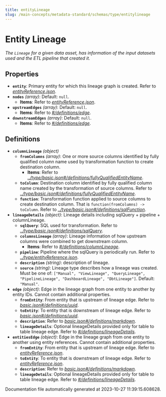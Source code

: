```yaml
---
title: entityLineage
slug: /main-concepts/metadata-standard/schemas/type/entitylineage
---
```


# Entity Lineage

*The `Lineage` for a given data asset, has information of the input datasets used and the ETL pipeline that created it.*

## Properties

- **`entity`**: Primary entity for which this lineage graph is created. Refer to *[entityReference.json](#tityReference.json)*.
- **`nodes`** *(array)*: Default: `null`.
  - **Items**: Refer to *[entityReference.json](#tityReference.json)*.
- **`upstreamEdges`** *(array)*: Default: `null`.
  - **Items**: Refer to *[#/definitions/edge](#definitions/edge)*.
- **`downstreamEdges`** *(array)*: Default: `null`.
  - **Items**: Refer to *[#/definitions/edge](#definitions/edge)*.
## Definitions

- <a id="definitions/columnLineage"></a>**`columnLineage`** *(object)*
  - **`fromColumns`** *(array)*: One or more source columns identified by fully qualified column name used by transformation function to create destination column.
    - **Items**: Refer to *[../type/basic.json#/definitions/fullyQualifiedEntityName](#/type/basic.json#/definitions/fullyQualifiedEntityName)*.
  - **`toColumn`**: Destination column identified by fully qualified column name created by the transformation of source columns. Refer to *[../type/basic.json#/definitions/fullyQualifiedEntityName](#/type/basic.json#/definitions/fullyQualifiedEntityName)*.
  - **`function`**: Transformation function applied to source columns to create destination column. That is `function(fromColumns) -> toColumn`. Refer to *[../type/basic.json#/definitions/sqlFunction](#/type/basic.json#/definitions/sqlFunction)*.
- <a id="definitions/lineageDetails"></a>**`lineageDetails`** *(object)*: Lineage details including sqlQuery + pipeline + columnLineage.
  - **`sqlQuery`**: SQL used for transformation. Refer to *[../type/basic.json#/definitions/sqlQuery](#/type/basic.json#/definitions/sqlQuery)*.
  - **`columnsLineage`** *(array)*: Lineage information of how upstream columns were combined to get downstream column.
    - **Items**: Refer to *[#/definitions/columnLineage](#definitions/columnLineage)*.
  - **`pipeline`**: Pipeline where the sqlQuery is periodically run. Refer to *[../type/entityReference.json](#/type/entityReference.json)*.
  - **`description`** *(string)*: description of lineage.
  - **`source`** *(string)*: Lineage type describes how a lineage was created. Must be one of: `["Manual", "ViewLineage", "QueryLineage", "PipelineLineage", "DashboardLineage", "DbtLineage"]`. Default: `"Manual"`.
- <a id="definitions/edge"></a>**`edge`** *(object)*: Edge in the lineage graph from one entity to another by entity IDs. Cannot contain additional properties.
  - **`fromEntity`**: From entity that is upstream of lineage edge. Refer to *[basic.json#/definitions/uuid](#sic.json#/definitions/uuid)*.
  - **`toEntity`**: To entity that is downstream of lineage edge. Refer to *[basic.json#/definitions/uuid](#sic.json#/definitions/uuid)*.
  - **`description`**: Refer to *[basic.json#/definitions/markdown](#sic.json#/definitions/markdown)*.
  - **`lineageDetails`**: Optional lineageDetails provided only for table to table lineage edge. Refer to *[#/definitions/lineageDetails](#definitions/lineageDetails)*.
- <a id="definitions/entitiesEdge"></a>**`entitiesEdge`** *(object)*: Edge in the lineage graph from one entity to another using entity references. Cannot contain additional properties.
  - **`fromEntity`**: From entity that is upstream of lineage edge. Refer to *[entityReference.json](#tityReference.json)*.
  - **`toEntity`**: To entity that is downstream of lineage edge. Refer to *[entityReference.json](#tityReference.json)*.
  - **`description`**: Refer to *[basic.json#/definitions/markdown](#sic.json#/definitions/markdown)*.
  - **`lineageDetails`**: Optional lineageDetails provided only for table to table lineage edge. Refer to *[#/definitions/lineageDetails](#definitions/lineageDetails)*.


Documentation file automatically generated at 2023-10-27 11:39:15.608628.

